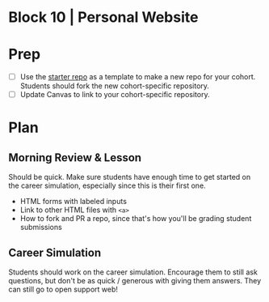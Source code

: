# Block 10 | Personal Website

# Prep

- [ ] Use the [starter repo](https://github.com/FullstackAcademy/Unit1.PersonalWebsite) as a template to make a new repo for your cohort. Students should fork the new cohort-specific repository.
- [ ] Update Canvas to link to your cohort-specific repository.

# Plan

## Morning Review & Lesson

Should be quick. Make sure students have enough time to get started on the career simulation, especially since this is their first one.

- HTML forms with labeled inputs
- Link to other HTML files with `<a>`
- How to fork and PR a repo, since that's how you'll be grading student submissions

## Career Simulation

Students should work on the career simulation. Encourage them to still ask questions, but don't be as quick / generous with giving them answers. They can still go to open support web!
